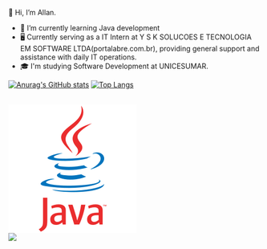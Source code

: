 👋 Hi, I’m Allan.

- 🌱 I’m currently learning Java development
- 🖥️ Currently serving as a IT Intern at Y S K SOLUCOES E TECNOLOGIA EM SOFTWARE LTDA(portalabre.com.br), providing general support and assistance with daily IT operations.
- 🎓 I'm studying Software Development at UNICESUMAR.

[![Anurag's GitHub stats](https://github-readme-stats.vercel.app/api?username=allanp93&theme=highcontrast&show_icons=true)](https://github.com/anuraghazra/github-readme-stats)
[![Top Langs](https://github-readme-stats.vercel.app/api/top-langs/?username=allanp93&theme=highcontrast)](https://github.com/anuraghazra/github-readme-stats)


<div style="display: inline_block"><br>
  <img align="center" src="https://raw.githubusercontent.com/devicons/devicon/master/icons/java/java-original-wordmark.svg">
</div>

<div>
  <a href="https://instagram.com/allandmariaa" target="_blank"><img src="https://img.shields.io/badge/-Instagram-%23E4405F?style=for-the-badge&logo=instagram&logoColor=white" target="_blank"></a>
</div>
  
